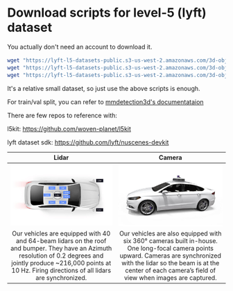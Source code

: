# Download scripts for level-5 (lyft) dataset

You actually don't need an account to download it.

```bash
wget "https://lyft-l5-datasets-public.s3-us-west-2.amazonaws.com/3d-object-detection/test.tar"
wget "https://lyft-l5-datasets-public.s3-us-west-2.amazonaws.com/3d-object-detection/train.tar"
wget "https://lyft-l5-datasets-public.s3-us-west-2.amazonaws.com/3d-object-detection/one_scene.tar"
```

It's a relative small dataset, so just use the above scripts is enough.

For train/val split, you can refer to [mmdetection3d's documentataion](https://github.com/open-mmlab/mmdetection3d/blob/master/docs/en/datasets/lyft_det.md)

There are few repos to reference with:

l5kit: https://github.com/woven-planet/l5kit

lyft dataset sdk: https://github.com/lyft/nuscenes-devkit

|                                                                                                            Lidar                                                                                                            |                                                                                                                 Camera                                                                                                                  |
| :-------------------------------------------------------------------------------------------------------------------------------------------------------------------------------------------------------------------------: | :-------------------------------------------------------------------------------------------------------------------------------------------------------------------------------------------------------------------------------------: |
|                                                                                           ![lidar](image/lidar-diagram-1-new.jpg)                                                                                           |                                                                                                ![camera](image/lidar-diagram-2-new.jpg)                                                                                                 |
| Our vehicles are equipped with 40 and 64-beam lidars on the roof and bumper. They have an Azimuth resolution of 0.2 degrees and jointly produce ~216,000 points at 10 Hz. Firing directions of all lidars are synchronized. | Our vehicles are also equipped with six 360° cameras built in-house. One long-focal camera points upward. Cameras are synchronized with the lidar so the beam is at the center of each camera’s field of view when images are captured. |
